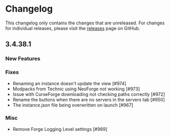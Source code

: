 # Changelog

This changelog only contains the changes that are unreleased. For changes for individual releases, please visit the
[releases](https://github.com/ATLauncher/ATLauncher/releases) page on GitHub.

## 3.4.38.1

### New Features

### Fixes
- Renaming an instance doesn't update the view [#974]
- Modpacks from Technic using NeoForge not working [#973]
- Issue with CurseForge downloading not checking paths correctly [#972]
- Rename the buttons when there are no servers in the servers tab [#950]
- The instance.json file being overwritten on launch [#967]

### Misc
- Remove Forge Logging Level settings [#969]